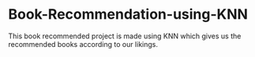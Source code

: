 # Book-Recommendation-using-KNN
This book recommended project is made using KNN which gives us the recommended books according to our likings. 
